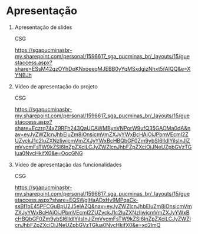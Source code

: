 # Apresentação

1. Apresentação de slides

   CSG

   https://sgapucminasbr-my.sharepoint.com/personal/1596617_sga_pucminas_br/_layouts/15/guestaccess.aspx?share=ESsM42qzOYhDpKNxoeeqMJEBB0yYqMSxdgizNhxt5fAIQQ&e=XYNBJh

3. Vídeo de apresentação do projeto

   CSG

   https://sgapucminasbr-my.sharepoint.com/personal/1596617_sga_pucminas_br/_layouts/15/guestaccess.aspx?share=Eczrq74xZ9RFh243QaUCAWMBynVNPorW9ufQ35GAOMa0dA&nav=eyJyZWZlcnJhbEluZm8iOnsicmVmZXJyYWxBcHAiOiJPbmVEcml2ZUZvckJ1c2luZXNzIiwicmVmZXJyYWxBcHBQbGF0Zm9ybSI6IldlYiIsInJlZmVycmFsTW9kZSI6InZpZXciLCJyZWZlcnJhbFZpZXciOiJNeUZpbGVzTGlua0NvcHkifX0&e=OocGNG


5. Vídeo de apresentação das funcionalidades
   
    CSG

   https://sgapucminasbr-my.sharepoint.com/personal/1596617_sga_pucminas_br/_layouts/15/guestaccess.aspx?share=EQSWglHaADxHv9MPqaCk-ssBI1bE45PFCGuBpU2J5eIAZQ&nav=eyJyZWZlcnJhbEluZm8iOnsicmVmZXJyYWxBcHAiOiJPbmVEcml2ZUZvckJ1c2luZXNzIiwicmVmZXJyYWxBcHBQbGF0Zm9ybSI6IldlYiIsInJlZmVycmFsTW9kZSI6InZpZXciLCJyZWZlcnJhbFZpZXciOiJNeUZpbGVzTGlua0NvcHkifX0&e=xd2lmQ
   



